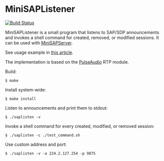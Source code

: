# MiniSAPListener

[![Build Status](https://travis-ci.org/gavv/MiniSAPListener.svg?branch=master)](https://travis-ci.org/gavv/MiniSAPListener)

MiniSAPListener is a small program that listens to SAP/SDP announcements and invokes a shell command for created, removed, or modified sessions. It can be used with [MiniSAPServer](https://wiki.videolan.org/MiniSAPServer/).

See usage example in [this article](https://gavv.github.io/articles/minisaplistener/).

The implementation is based on the [PulseAudio](https://www.freedesktop.org/wiki/Software/PulseAudio/) RTP module.

Build:

    $ make

Install system-wide:

    $ make install

Listen to announcements and print them to stdout:

    $ ./saplisten -v

Invoke a shell command for every created, modified, or removed session:

    $ ./saplisten -c ./test_command.sh

Use custom address and port:

    $ ./saplisten -v -a 224.2.127.254 -p 9875
